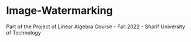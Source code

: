 # Image-Watermarking
Part of the Project of Linear Algebra Course - Fall 2022 - Sharif University of Technology
